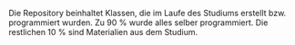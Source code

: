 Die Repository beinhaltet Klassen, die im Laufe des Studiums erstellt bzw. programmiert wurden. 
Zu 90 % wurde alles selber programmiert. Die restlichen 10 % sind Materialien aus dem Studium. 
